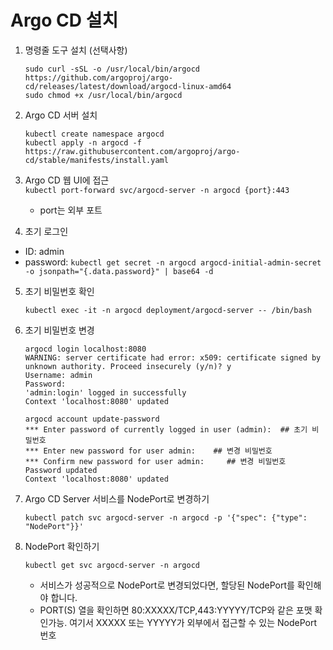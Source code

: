 # Argo CD 설치

1. 명령줄 도구 설치 (선택사항)
   
   ``` sudo curl -sSL -o /usr/local/bin/argocd https://github.com/argoproj/argo-cd/releases/latest/download/argocd-linux-amd64 ```   
   ``` sudo chmod +x /usr/local/bin/argocd ```   

2. Argo CD 서버 설치
   
   ``` kubectl create namespace argocd ```   
   ``` kubectl apply -n argocd -f https://raw.githubusercontent.com/argoproj/argo-cd/stable/manifests/install.yaml ```   

3. Argo CD 웹 UI에 접근   
   ``` kubectl port-forward svc/argocd-server -n argocd {port}:443 ```   
    - port는 외부 포트

4. 초기 로그인   

  - ID: admin   
  - password: ``` kubectl get secret -n argocd argocd-initial-admin-secret -o jsonpath="{.data.password}" | base64 -d ```
    
5. 초기 비밀번호 확인
 
   ``` kubectl exec -it -n argocd deployment/argocd-server -- /bin/bash ```

6. 초기 비밀번호 변경
   
   ```
   argocd login localhost:8080
   WARNING: server certificate had error: x509: certificate signed by unknown authority. Proceed insecurely (y/n)? y
   Username: admin
   Password:
   'admin:login' logged in successfully
   Context 'localhost:8080' updated
   ```
   ```
   argocd account update-password
   *** Enter password of currently logged in user (admin):  ## 초기 비밀번호
   *** Enter new password for user admin:  	 ## 변경 비밀번호
   *** Confirm new password for user admin:     ## 변경 비밀번호
   Password updated
   Context 'localhost:8080' updated
   ```

7. Argo CD Server 서비스를 NodePort로 변경하기
   
   ``` kubectl patch svc argocd-server -n argocd -p '{"spec": {"type": "NodePort"}}' ```

8. NodePort 확인하기
   
   ``` kubectl get svc argocd-server -n argocd ```   
   - 서비스가 성공적으로 NodePort로 변경되었다면, 할당된 NodePort를 확인해야 합니다.  
   - PORT(S) 열을 확인하면 80:XXXXX/TCP,443:YYYYY/TCP와 같은 포맷 확인가능. 여기서 XXXXX 또는 YYYYY가 외부에서 접근할 수 있는 NodePort 번호
